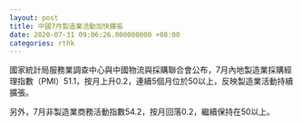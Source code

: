 ```yaml
---
layout: post
title: 中國7月製造業活動加快擴張
date: 2020-07-31 09:06:26.000000000 +08:00
categories: rthk
---
```


國家統計局服務業調查中心與中國物流與採購聯合會公布，7月內地製造業採購經理指數（PMI）51.1，按月上升0.2，連續5個月位於50以上，反映製造業活動持續擴張。

另外，7月非製造業商務活動指數54.2，按月回落0.2，繼續保持在50以上。

